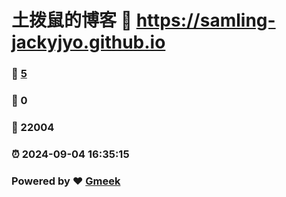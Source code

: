 # 土拨鼠的博客 :link: https://samling-jackyjyo.github.io 
### :page_facing_up: [5](https://samling-jackyjyo.github.io/tag.html) 
### :speech_balloon: 0 
### :hibiscus: 22004 
### :alarm_clock: 2024-09-04 16:35:15 
### Powered by :heart: [Gmeek](https://github.com/Meekdai/Gmeek)
